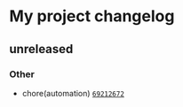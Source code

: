 # My project changelog

## unreleased

### Other

- chore(automation) [`69212672`](https://github.com/matheusdavidson/automation-test/commit/69212672f173fceabd1277afdc40a5b31a0c8001)